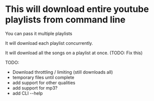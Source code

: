 # This will download entire youtube playlists from command line

You can pass it multiple playlists

It will download each playlist concurrently.

It will download all the songs on a playlist at once. (TODO: Fix this)

TODO:
- Download throttling / limiting (still downloads all)
- temporary files until complete
- add support for other qualities
- add support for mp3?
- add CLI --help
